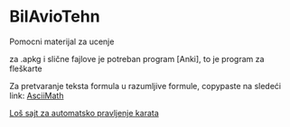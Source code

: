 # BilAvioTehn

Pomocni materijal za ucenje

za .apkg i slične fajlove je potreban program [Anki], to je program za fleškarte

Za pretvaranje teksta formula u razumljive formule, copypaste na sledeći link:
[AsciiMath](http://asciimath.org/)

[Loš sajt za automatsko pravljenje karata](https://anki-decks.com/deck/create_deck_general_knowledge/)
